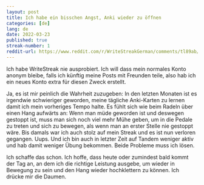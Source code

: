 ```yaml
---
layout: post
title: Ich habe ein bisschen Angst, Anki wieder zu öffnen
categories: [de]
lang: de
date: 2022-03-23
published: true
streak-number: 1
reddit-url: https://www.reddit.com/r/WriteStreakGerman/comments/tl89ab/streak_1_ich_habe_ein_bisschen_angst_anki_wieder/
---
```

Ich habe WriteStreak nie ausprobiert. Ich will dass mein normales Konto anonym bleibe, falls ich künftig meine Posts mit Freunden teile, also hab ich ein neues Konto extra für diesen Zweck erstellt.

Ja, es ist mir peinlich die Wahrheit zuzugeben: In den letzten Monaten ist es irgendwie schwieriger geworden, meine tägliche Anki-Karten zu lernen damit ich mein vorheriges Tempo halte. Es fühlt sich wie beim Radeln über einen Hang aufwärts an: Wenn man müde geworden ist und deswegen gestoppt ist, muss man sich noch viel mehr Mühe geben, um in die Pedale zu treten und sich zu bewegen, als wenn man an erster Stelle nie gestoppt wäre. Bis damals war ich auch stolz auf mein Streak und es ist nun verloren gegangen. Uups. Und ich bin auch in letzter Zeit auf Tandem weniger aktiv und hab damit weniger Übung bekommen. Beide Probleme muss ich lösen.

Ich schaffe das schon. Ich hoffe, dass heute oder zumindest bald kommt der Tag an, an dem ich die richtige Leistung ausgebe, um wieder in Bewegung zu sein und den Hang wieder hochklettern zu können. Ich drücke mir die Daumen.